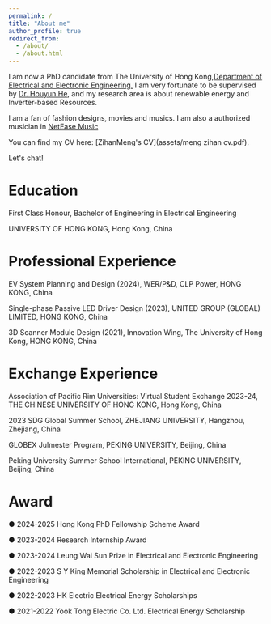 ```yaml
---
permalink: /
title: "About me"
author_profile: true
redirect_from: 
  - /about/
  - /about.html
---
```


I am now a PhD candidate from The University of Hong Kong,[Department of Electrical and Electronic Engineering.](https://www.eee.hku.hk/study/rpg/) I am very fortunate to be supervised by [Dr. Houyun He](https://www.eee.hku.hk/~yhhou/index.htm), and my research area is about renewable energy and Inverter-based Resources.

I am a fan of fashion designs, movies and musics. I am also a authorized musician in [NetEase Music](https://music.163.com/#/artist?id=34602529)

You can find my CV here: [ZihanMeng's CV](assets/meng zihan cv.pdf).

Let's chat!

Education
======
First Class Honour, Bachelor of Engineering in Electrical Engineering

UNIVERSITY OF HONG KONG, Hong Kong, China

Professional Experience
======
EV System Planning and Design (2024), WER/P&D, CLP Power, HONG KONG, China

Single-phase Passive LED Driver Design (2023), UNITED GROUP (GLOBAL) LIMITED, HONG KONG, China

3D Scanner Module Design (2021), Innovation Wing, The University of Hong Kong, HONG KONG, China

Exchange Experience
======
Association of Pacific Rim Universities: Virtual Student Exchange 2023-24, THE CHINESE UNIVERSITY OF HONG KONG, Hong Kong, China

2023 SDG Global Summer School, ZHEJIANG UNIVERSITY, Hangzhou, Zhejiang, China

GLOBEX Julmester Program, PEKING UNIVERSITY, Beijing, China

Peking University Summer School International, PEKING UNIVERSITY, Beijing, China

Award
======
● 2024-2025 Hong Kong PhD Fellowship Scheme Award

● 2023-2024 Research Internship Award

● 2023-2024 Leung Wai Sun Prize in Electrical and Electronic Engineering

● 2022-2023 S Y King Memorial Scholarship in Electrical and Electronic Engineering

● 2022-2023 HK Electric Electrical Energy Scholarships

● 2021-2022 Yook Tong Electric Co. Ltd. Electrical Energy Scholarship


